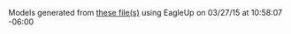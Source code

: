 Models generated from [these file(s)](S:\Git\MiP_ProMini-Pack-master\MiP_ProMini-Pack-master\Hardware\Sparkfun_MiP_ProMini-Pack.brd) using EagleUp on 03/27/15 at 10:58:07 -06:00
